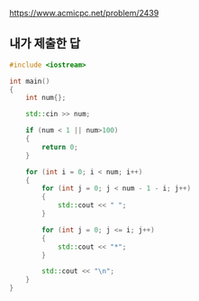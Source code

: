 https://www.acmicpc.net/problem/2439

내가 제출한 답
--------------

```cpp
#include <iostream>

int main()
{
	int num{};

	std::cin >> num;

	if (num < 1 || num>100)
	{
		return 0;
	}

	for (int i = 0; i < num; i++)
	{
		for (int j = 0; j < num - 1 - i; j++)
		{
			std::cout << " ";
		}

		for (int j = 0; j <= i; j++)
		{
			std::cout << "*";
		}

		std::cout << "\n";
	}
}
```
